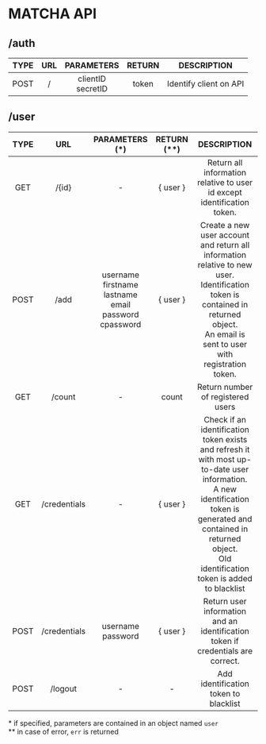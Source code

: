 # MATCHA API

## /auth

|TYPE|URL|PARAMETERS |RETURN |DESCRIPTION|
|:----:|:--------:|:--------:|:--------:|:--------------------------------------------------------------:|
|POST| /|clientID<br>secretID| token | Identify client on API |


## /user

|TYPE|URL|PARAMETERS (*) |RETURN (**)|DESCRIPTION|
|:----:|:--------:|:--------:|:--------:|:--------------------------------------------------------------:|
|GET|/{id}|-| { user } | Return all information relative to user id except identification token.|
|POST|/add|username<br>firstname<br>lastname<br>email<br>password<br>cpassword| { user }| Create a new user account and return all information relative to new user.<br>Identification token is contained in returned object.<br>An email is sent to user with registration token.|
|GET|/count|-| count | Return number of registered users|
|GET|/credentials|-|{ user }|Check if an identification token exists and refresh it with most up-to-date user information.<br> A new identification token is generated and contained in returned object. <br>Old identification token is added to blacklist|
|POST|/credentials|username<br>password|{ user }|Return user information and an identification token if credentials are correct.|
|POST|/logout|-|-|Add identification token to blacklist|

\* if specified, parameters are contained in an object named `user`<br>
\** in case of error, `err` is returned
